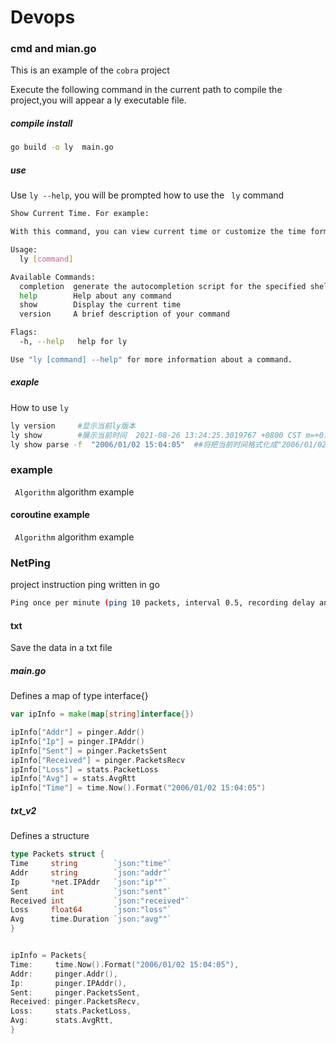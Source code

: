 # Devops

### cmd and mian.go

This is an example of the `cobra` project

Execute the following command in the current path to compile the project,you will appear a ly executable file.
##### compile install

```bash
go build -o ly  main.go
```

##### use

Use `ly --help`, you will be prompted how to use the ` ly` command

```bash
Show Current Time. For example:

With this command, you can view current time or customize the time format.

Usage:
  ly [command]

Available Commands:
  completion  generate the autocompletion script for the specified shell
  help        Help about any command
  show        Display the current time
  version     A brief description of your command

Flags:
  -h, --help   help for ly

Use "ly [command] --help" for more information about a command.
```

##### exaple
How to use `ly`

```bash
ly version     #显示当前ly版本
ly show        #展示当前时间  2021-08-26 13:24:25.3019767 +0800 CST m=+0.018521101
ly show parse -f  "2006/01/02 15:04:05"  ##将把当前时间格式化成"2006/01/02 15:04:05" 2021/08/26 13:26:55
```

### example

` Algorithm` algorithm example

#### coroutine example

` Algorithm` algorithm example

### NetPing

project instruction ping written in go

```bash
Ping once per minute (ping 10 packets, interval 0.5, recording delay and packet loss)
 ```

#### txt
Save the data in a txt file

##### main.go
Defines a map of type interface{}

```go
var ipInfo = make(map[string]interface{})

ipInfo["Addr"] = pinger.Addr()
ipInfo["Ip"] = pinger.IPAddr()
ipInfo["Sent"] = pinger.PacketsSent
ipInfo["Received"] = pinger.PacketsRecv
ipInfo["Loss"] = stats.PacketLoss
ipInfo["Avg"] = stats.AvgRtt
ipInfo["Time"] = time.Now().Format("2006/01/02 15:04:05")
```

##### txt_v2

Defines a structure

```go
type Packets struct {
Time     string        `json:"time"`
Addr     string        `json:"addr"`
Ip       *net.IPAddr   `json:"ip""`
Sent     int           `json:"sent"`
Received int           `json:"received"`
Loss     float64       `json:"loss"`
Avg      time.Duration `json:"avg""`
}


ipInfo = Packets{
Time:     time.Now().Format("2006/01/02 15:04:05"),
Addr:     pinger.Addr(),
Ip:       pinger.IPAddr(),
Sent:     pinger.PacketsSent,
Received: pinger.PacketsRecv,
Loss:     stats.PacketLoss,
Avg:      stats.AvgRtt,
}
```

